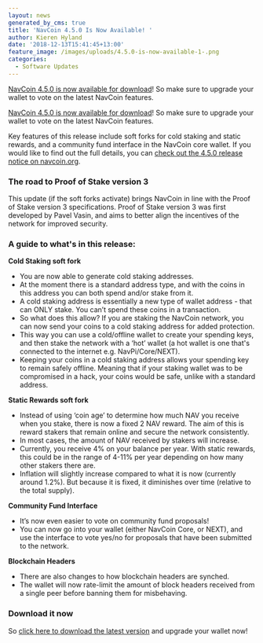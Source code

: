 ```yaml
---
layout: news
generated_by_cms: true
title: 'NavCoin 4.5.0 Is Now Available! '
author: Kieren Hyland
date: '2018-12-13T15:41:45+13:00'
feature_image: /images/uploads/4.5.0-is-now-available-1-.png
categories:
  - Software Updates
---
```

[NavCoin 4.5.0 is now available for download](https://navcoin.org/en/wallets#download-core)! So make sure to upgrade your wallet to vote on the latest NavCoin features.

[NavCoin 4.5.0 is now available for download](https://navcoin.org/en/wallets#download-core)! So make sure to upgrade your wallet to vote on the latest NavCoin features.

Key features of this release include soft forks for cold staking and static rewards, and a community fund interface in the NavCoin core wallet. If you would like to find out the full details, you can [check out the 4.5.0 release notice on navcoin.org](https://navcoin.org/en/notices/2018-12-13-navcoin-core-4-5-0/).

### The road to Proof of Stake version 3

This update (if the soft forks activate) brings NavCoin in line with the Proof of Stake version 3 specifications. Proof of Stake version 3 was first developed by Pavel Vasin, and aims to better align the incentives of the network for improved security.

### A guide to what's in this release:

**Cold Staking soft fork**

* You are now able to generate cold staking addresses.
* At the moment there is a standard address type, and with the coins in this address you can both spend and/or stake from it.
* A cold staking address is essentially a new type of wallet address - that can ONLY stake. You can’t spend these coins in a transaction.
* So what does this allow? If you are staking the NavCoin network, you can now send your coins to a cold staking address for added protection. 
* This way you can use a cold/offline wallet to create your spending keys, and then stake the network with a ‘hot’ wallet (a hot wallet is one that's connected to the internet e.g. NavPi/Core/NEXT). 
* Keeping your coins in a cold staking address allows your spending key to remain safely offline. Meaning that if your staking wallet was to be compromised in a hack, your coins would be safe, unlike with a standard address.

**Static Rewards soft fork**

* Instead of using ‘coin age’ to determine how much NAV you receive when you stake, there is now a fixed 2 NAV reward. The aim of this is reward stakers that remain online and secure the network consistently.
* In most cases, the amount of NAV received by stakers will increase.
* Currently, you receive 4% on your balance per year. With static rewards, this could be in the range of 4-11% per year depending on how many other stakers there are.
* Inflation will slightly increase compared to what it is now (currently around 1.2%). But because it is fixed, it diminishes over time (relative to the total supply).

**Community Fund Interface**

* It’s now even easier to vote on community fund proposals!
* You can now go into your wallet (either NavCoin Core, or NEXT), and use the interface to vote yes/no for proposals that have been submitted to the network.

**Blockchain Headers**

* There are also changes to how blockchain headers are synched.
* The wallet will now rate-limit the amount of block headers received from a single peer before banning them for misbehaving.

### Download it now

So [click here to download the latest version](https://navcoin.org/en/wallets#download-core) and upgrade your wallet now!
